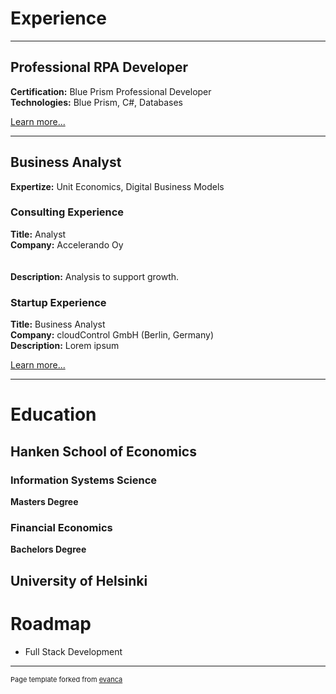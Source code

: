 # Experience

---

## Professional RPA Developer
**Certification:** Blue Prism Professional Developer<br>
**Technologies:** Blue Prism, C#, Databases

[Learn more...](/rpadeveloper)

---

## Business Analyst

**Expertize:** Unit Economics, Digital Business Models

### Consulting Experience
**Title:** Analyst<br>
**Company:** Accelerando Oy<br>
<br><br>
**Description:** Analysis to support growth.


### Startup Experience
**Title:** Business Analyst<br>
**Company:** cloudControl GmbH (Berlin, Germany)<br>
**Description:** Lorem ipsum

[Learn more...](/businessanalyst)

---

# Education

## Hanken School of Economics

### Information Systems Science
**Masters Degree**

### Financial Economics
**Bachelors Degree**

## University of Helsinki

# Roadmap

- Full Stack Development



---
<p style="font-size:11px">Page template forked from <a href="https://github.com/evanca/quick-portfolio">evanca</a></p>
<!-- Remove above link if you don't want to attibute -->
